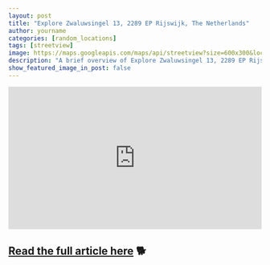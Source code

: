```yaml
---
layout: post
title: "Explore Zwaluwsingel 13, 2289 EP Rijswijk, The Netherlands"
author: yourname
categories: [random_locations]
tags: [streetview]
image: https://maps.googleapis.com/maps/api/streetview?size=600x300&location=52.026677,4.3533028&key=AIzaSyCyMtwXYk9B13Tiqh4ikTwxEaMDv3H-ARw
description: "A brief overview of Explore Zwaluwsingel 13, 2289 EP Rijswijk, The Netherlands."
show_featured_image_in_post: false
---
```


<iframe
    width="100%"
    height="auto"
    src="https://www.google.com/maps/embed/v1/streetview?key=AIzaSyCyMtwXYk9B13Tiqh4ikTwxEaMDv3H-ARw&location=52.026677,4.3533028"
    style="aspect-ratio: 16 / 9; border: 0;"
    allowfullscreen>
</iframe>

## [Read the full article here](https://www.google.com/maps/@52.026677,4.3533028,14z?hl=en) 🐕